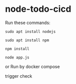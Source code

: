 # node-todo-cicd

Run these commands:


`sudo apt install nodejs`


`sudo apt install npm`


`npm install`

`node app.js`

or Run by docker compose

trigger check

